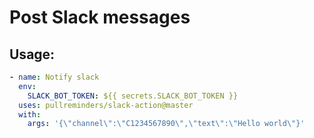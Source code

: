 # Post Slack messages

## Usage:

```yaml
- name: Notify slack
  env:
    SLACK_BOT_TOKEN: ${{ secrets.SLACK_BOT_TOKEN }}
  uses: pullreminders/slack-action@master
  with:
    args: '{\"channel\":\"C1234567890\",\"text\":\"Hello world\"}'
